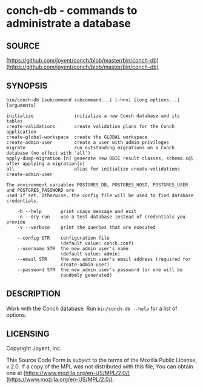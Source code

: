 # conch-db - commands to administrate a database

## SOURCE

[https://github.com/joyent/conch/blob/master/bin/conch-db](https://github.com/joyent/conch/blob/master/bin/conch-db)

## SYNOPSIS

```
bin/conch-db [subcommand subcommand...] [-hnv] [long options...] [arguments]

initialize               initialize a new Conch database and its tables
create-validations       create validation plans for the Conch application
create-global-workspace  create the GLOBAL workspace
create-admin-user        create a user with admin privileges
migrate                  run outstanding migrations on a Conch database (no effect with 'all')
apply-dump-migration [n] generate new DBIC result classes, schema.sql after applying a migration(s)
all                      alias for initialize create-validations create-admin-user

The environment variables POSTGRES_DB, POSTGRES_HOST, POSTGRES_USER and POSTGRES_PASSWORD are
used if set. Otherwise, the config file will be used to find database credentials.

    -h --help       print usage message and exit
    -n --dry-run    use a test database instead of credentials you provide
    -v --verbose    print the queries that are executed

    --config STR    configuration file
                    (default value: conch.conf)
    --username STR  the new admin user's name
                    (default value: admin)
    --email STR     the new admin user's email address (required for
                    create-admin-user)
    --password STR  the new admin user's password (or one will be
                    randomly generated)
```

## DESCRIPTION

Work with the Conch database. Run `bin/conch-db --help` for a list of options.

## LICENSING

Copyright Joyent, Inc.

This Source Code Form is subject to the terms of the Mozilla Public License,
v.2.0. If a copy of the MPL was not distributed with this file, You can obtain
one at [https://www.mozilla.org/en-US/MPL/2.0/](https://www.mozilla.org/en-US/MPL/2.0/).
